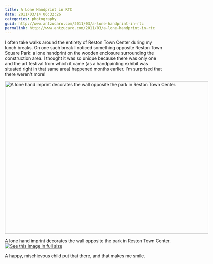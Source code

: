 ```yaml
---
title: A Lone Handprint in RTC
date: 2011/03/14 06:32:26
categories: photography
guid: http://www.antzucaro.com/2011/03/a-lone-handprint-in-rtc
permalink: http://www.antzucaro.com/2011/03/a-lone-handprint-in-rtc
---
```

I often take walks around the entirety of Reston Town Center during my lunch breaks. On one such break I noticed something opposite Reston Town Square Park: a lone handprint on the wooden enclosure surrounding the construction area. I thought it was so unique because there was only one and the art festival from which it came (as a handpainting exhibit was situated right in that same area) happened months earlier. I'm surprised that there weren't more!

<div class='wp-caption aligncenter' style='width: 660px; margin-left: auto; margin-right: auto;'>
<img width='650px' height='488px' alt='A lone hand imprint decorates the wall opposite the park in Reston Town Center.' title='A lone hand imprint decorates the wall opposite the park in Reston Town Center.' src='http://media.antzucaro.com/uploads/2011/03/hand/Reston_022_m.JPG'>
<p class='wp-caption-text'>A lone hand imprint decorates the wall opposite the park in Reston Town Center. <a href='http://media.antzucaro.com/uploads/2011/03/hand/Reston_022_l.JPG'><img alt='See this image in full size' src='http://media.antzucaro.com/static/fs_img.jpg' /></a></p>
</div>

 A happy, mischievous child put that there, and that makes me smile.
